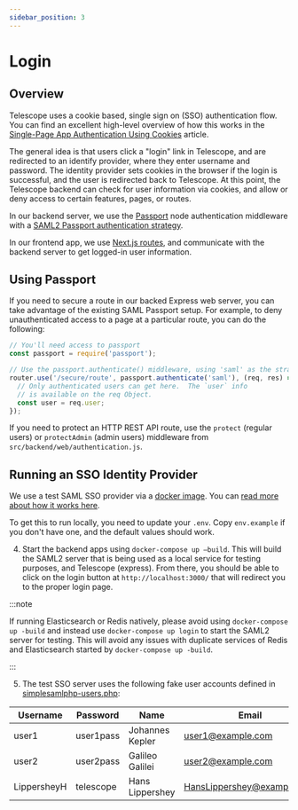 ```yaml
---
sidebar_position: 3
---
```


# Login

## Overview

Telescope uses a cookie based, single sign on (SSO) authentication flow. You can
find an excellent high-level overview of how this works in the
[Single-Page App Authentication Using Cookies](https://auth0.com/docs/sessions/cookies/spa-authenticate-with-cookies) article.

The general idea is that users click a "login" link in Telescope, and are
redirected to an identify provider, where they enter username and password.
The identity provider sets cookies in the browser if the login is successful,
and the user is redirected back to Telescope. At this point, the Telescope
backend can check for user information via cookies, and allow or deny access
to certain features, pages, or routes.

In our backend server, we use the [Passport](http://www.passportjs.org/) node
authentication middleware with a [SAML2 Passport authentication strategy](https://github.com/bergie/passport-saml).

In our frontend app, we use [Next.js routes](https://nextjs.org/docs/api-reference/next/router),
and communicate with the backend server to get logged-in user information.

## Using Passport

If you need to secure a route in our backed Express web server, you can
take advantage of the existing SAML Passport setup. For example, to deny
unauthenticated access to a page at a particular route, you can do the following:

```js
// You'll need access to passport
const passport = require('passport');

// Use the passport.authenticate() middleware, using 'saml' as the strategy
router.use('/secure/route', passport.authenticate('saml'), (req, res) => {
  // Only authenticated users can get here.  The `user` info
  // is available on the req Object.
  const user = req.user;
});
```

If you need to protect an HTTP REST API route, use the `protect` (regular
users) or `protectAdmin` (admin users) middleware from `src/backend/web/authentication.js`.

## Running an SSO Identity Provider

We use a test SAML SSO provider via a [docker image](https://hub.docker.com/r/kristophjunge/test-saml-idp/).
You can [read more about how it works here](https://medium.com/disney-streaming/setup-a-single-sign-on-saml-test-environment-with-docker-and-nodejs-c53fc1a984c9).

To get this to run locally, you need to update your `.env`. Copy `env.example` if you don't have one, and the default values should work.

4. Start the backend apps using `docker-compose up –build`. This will build the SAML2 server that is being used as a local service for testing purposes, and Telescope (express). From there, you should be able to click on the login button at `http://localhost:3000/` that will redirect you to the proper login page.

:::note

If running Elasticsearch or Redis natively, please avoid using `docker-compose up -build` and instead use `docker-compose up login` to start the SAML2 server for testing. This will avoid any issues with duplicate services of Redis and Elasticsearch started by `docker-compose up -build`.

:::

5. The test SSO server uses the following fake user accounts defined in [simplesamlphp-users.php](../../../../config/simplesamlphp-users.php):

| Username    | Password  | Name            | Email                      |
| ----------- | --------- | --------------- | -------------------------- |
| user1       | user1pass | Johannes Kepler | user1@example.com          |
| user2       | user2pass | Galileo Galilei | user2@example.com          |
| LippersheyH | telescope | Hans Lippershey | HansLippershey@example.com |
